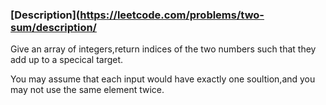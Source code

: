 ### [Description](https://leetcode.com/problems/two-sum/description/

Give an array of integers,return indices of the two numbers such that they add up to a specical target.

You may assume that each input would have exactly one soultion,and you may not use the same element twice.
